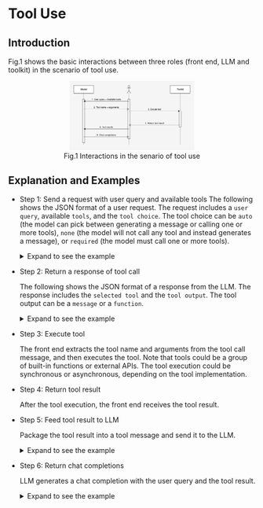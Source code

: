 # Tool Use

## Introduction

Fig.1 shows the basic interactions between three roles (front end, LLM and toolkit) in the scenario of tool use.

<figure style="text-align: center;">
  <img src="image/image.png" alt="Interactions in the senario of tool use" width="60%" />
  <figcaption>Fig.1 Interactions in the senario of tool use</figcaption>
</figure>

## Explanation and Examples

- Step 1: Send a request with user query and available tools
  The following shows the JSON format of a user request. The request includes a `user query`, available `tools`, and the `tool choice`. The tool choice can be `auto` (the model can pick between generating a message or calling one or more tools), `none` (the model will not call any tool and instead generates a message), or `required` (the model must call one or more tools).

  <details> <summary> Expand to see the example </summary>

    ```json
    {
        "model": "Mistral-7B-Instruct-v0.3",
        "messages": [
            {
                "role": "user",
                "content": "Hey! What is the weather like in auckland?"
            }
        ],
        "tools": [
            {
                "type": "function",
                "function": {
                    "name": "get_current_weather",
                    "description": "Get the current weather in a given location",
                    "parameters": {
                        "type": "object",
                        "properties": {
                            "location": {
                                "type": "string",
                                "description": "The city and state, e.g. San Francisco, CA"
                            },
                            "format": {
                                "type": "string",
                                "enum": [
                                    "celsius",
                                    "fahrenheit"
                                ],
                                "description": "The temperature unit to use. Infer this from the users location."
                            }
                        },
                        "required": [
                            "location",
                            "format"
                        ]
                    }
                }
            },
            {
                "type": "function",
                "function": {
                    "name": "predict_weather",
                    "description": "Predict the weather in 24 hours",
                    "parameters": {
                        "type": "object",
                        "properties": {
                            "location": {
                                "type": "string",
                                "description": "The city and state, e.g. San Francisco, CA"
                            },
                            "format": {
                                "type": "string",
                                "enum": [
                                    "celsius",
                                    "fahrenheit"
                                ],
                                "description": "The temperature unit to use. Infer this from the users location."
                            }
                        },
                        "required": [
                            "location",
                            "format"
                        ]
                    }
                }
            }
        ],
        "tool_choice": "auto", // "auto", "none", "required"
        "stream": true
    }
    ```

  </details>

- Step 2: Return a response of tool call

  The following shows the JSON format of a response from the LLM. The response includes the `selected tool` and the `tool output`. The tool output can be a `message` or a `function`.

  <details> <summary> Expand to see the example </summary>

    ```json
    {
        "id": "chatcmpl-28bc40a5-b271-4028-80df-558edee95d07",
        "object": "chat.completion",
        "created": 1719200026,
        "model": "Mistral-7B-Instruct-v0.3",
        "choices": [
            {
                "index": 0,
                "message": {
                    "content": "[{\"name\":\"get_current_weather\",\"arguments\":{\"location\": \"Auckland, NZ\", \"format\": \"celsius\"}}]",
                    "tool_calls": [
                        {
                            "id": "call_abc123",
                            "type": "function",
                            "function": {
                                "name": "\"get_current_weather\"",
                                "arguments": "{\"format\":\"celsius\",\"location\":\"Auckland, NZ\"}"
                            }
                        }
                    ],
                    "role": "tool_call"
                },
                "finish_reason": "tool_calls",
                "logprobs": null
            }
        ],
        "usage": {
            "prompt_tokens": 234,
            "completion_tokens": 84,
            "total_tokens": 318
        }
    }
    ```

  </details>

- Step 3: Execute tool

  The front end extracts the tool name and arguments from the tool call message, and then executes the tool. Note that tools could be a group of built-in functions or external APIs. The tool execution could be synchronous or asynchronous, depending on the tool implementation.

- Step 4: Return tool result

  After the tool execution, the front end receives the tool result.

- Step 5: Feed tool result to LLM

  Package the tool result into a tool message and send it to the LLM.

  <details> <summary> Expand to see the example </summary>

    ```json
    {
        "model": "Mistral-7B-Instruct-v0.3",
        "messages": [
            {
                "role": "user",
                "content": "Hey! What is the weather like in auckland?"
            },
            {
                "role": "tool_call",
                "content": "[{\"name\":\"get_current_weather\",\"arguments\":{\"location\":\"Auckland, NZ\",\"format\":\"celsius\"}}]"
            },
            {
                "role": "tool",
                "content": "Fine, with a chance of showers."
            }
        ],
        "tools": [
            {
                "type": "function",
                "function": {
                    "name": "get_current_weather",
                    "description": "Get the current weather in a given location",
                    "parameters": {
                        "type": "object",
                        "properties": {
                            "location": {
                                "type": "string",
                                "description": "The city and state, e.g. San Francisco, CA"
                            },
                            "unit": {
                                "type": "string",
                                "enum": [
                                    "celsius",
                                    "fahrenheit"
                                ]
                            }
                        },
                        "required": [
                            "location"
                        ]
                    }
                }
            },
            {
                "type": "function",
                "function": {
                    "name": "predict_weather",
                    "description": "Predict the weather in 24 hours",
                    "parameters": {
                        "type": "object",
                        "properties": {
                            "location": {
                                "type": "string",
                                "description": "The city and state, e.g. San Francisco, CA"
                            },
                            "unit": {
                                "type": "string",
                                "enum": [
                                    "celsius",
                                    "fahrenheit"
                                ]
                            }
                        },
                        "required": [
                            "location"
                        ]
                    }
                }
            }
        ],
        "tool_choice": "auto",
        "stream": true
    }
    ```

  </details>

- Step 6: Return chat completions

  LLM generates a chat completion with the user query and the tool result.

  <details> <summary> Expand to see the example </summary>

  For the purpose of demonstration, the following example is generated by the LLM in the `stream = false` mode.

    ```json
    {
        "id": "chatcmpl-b0db39c1-67e9-457a-be82-f7b3ca1489e9",
        "object": "chat.completion",
        "created": 1719211344,
        "model": "Mistral-7B-Instruct-v0.3",
        "choices": [
            {
                "index": 0,
                "message": {
                    "content": "Today in Auckland, the current weather is fine but there's a chance of showers. Make sure to check the forecast for any potential changes throughout the day!",
                    "tool_calls": [],
                    "role": "assistant"
                },
                "finish_reason": "stop",
                "logprobs": null
            }
        ],
        "usage": {
            "prompt_tokens": 60,
            "completion_tokens": 36,
            "total_tokens": 96
        }
    }
    ```

  </details>
